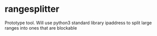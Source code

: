 rangesplitter
=============

Prototype tool. Will use python3 standard library ipaddress to split large ranges into ones that are blockable
